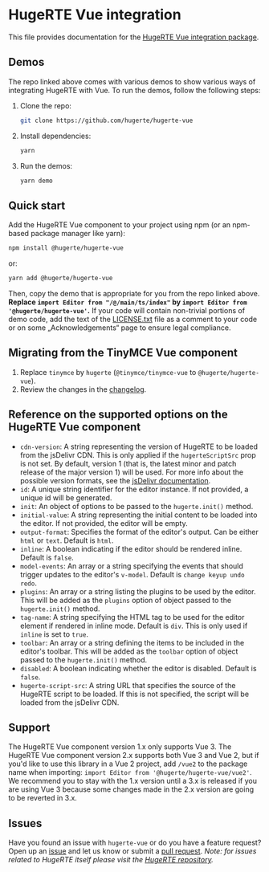 # HugeRTE Vue integration
This file provides documentation for the [HugeRTE Vue integration package](https://github.com/hugerte/hugerte-vue).

## Demos
The repo linked above comes with various demos to show various ways of integrating HugeRTE with Vue. To run the demos, follow the following steps:
1. Clone the repo:
   ```bash
   git clone https://github.com/hugerte/hugerte-vue
   ```
2. Install dependencies:
   ```bash
   yarn
   ```
3. Run the demos:
   ```bash
   yarn demo
   ```

## Quick start
Add the HugeRTE Vue component to your project using npm (or an npm-based package manager like yarn):

```bash
npm install @hugerte/hugerte-vue
```

or:

```bash
yarn add @hugerte/hugerte-vue
```

Then, copy the demo that is appropriate for you from the repo linked above. **Replace `import Editor from "/@/main/ts/index"` by `import Editor from '@hugerte/hugerte-vue'`.** If your code will contain non-trivial portions of demo code, add the text of the [LICENSE.txt](LICENSE.txt) file as a comment to your code or on some „Acknowledgements“ page to ensure legal compliance.

## Migrating from the TinyMCE Vue component
1. Replace `tinymce` by `hugerte` (`@tinymce/tinymce-vue` to `@hugerte/hugerte-vue`).
2. Review the changes in the [changelog](https://github.com/hugerte/hugerte-vue/blob/main/CHANGELOG.md).

## Reference on the supported options on the HugeRTE Vue component
- `cdn-version`: A string representing the version of HugeRTE to be loaded from the jsDelivr CDN. This is only applied if the `hugerteScriptSrc` prop is not set. By default, version 1 (that is, the latest minor and patch release of the major version 1) will be used. For more info about the possible version formats, see the [jsDelivr documentation](https://www.jsdelivr.com/documentation#id-npm).
- `id`: A unique string identifier for the editor instance. If not provided, a unique id will be generated.
- `init`: An object of options to be passed to the `hugerte.init()` method.
- `initial-value`: A string representing the initial content to be loaded into the editor. If not provided, the editor will be empty.
- `output-format`: Specifies the format of the editor's output. Can be either `html` or `text`. Default is `html`.
- `inline`: A boolean indicating if the editor should be rendered inline. Default is `false`.
- `model-events`: An array or a string specifying the events that should trigger updates to the editor's `v-model`. Default is `change keyup undo redo`.
- `plugins`: An array or a string listing the plugins to be used by the editor. This will be added as the `plugins` option of object passed to the `hugerte.init()` method.
- `tag-name`: A string specifying the HTML tag to be used for the editor element if rendered in inline mode. Default is `div`. This is only used if `inline` is set to `true`.
- `toolbar`: An array or a string defining the items to be included in the editor's toolbar. This will be added as the `toolbar` option of object passed to the `hugerte.init()` method.
- `disabled`: A boolean indicating whether the editor is disabled. Default is `false`.
- `hugerte-script-src`: A string URL that specifies the source of the HugeRTE script to be loaded. If this is not specified, the script will be loaded from the jsDelivr CDN.

## Support

The HugeRTE Vue component version 1.x only supports Vue 3. The HugeRTE Vue component version 2.x supports both Vue 3 and Vue 2, but if you'd like to use this library in a Vue 2 project, add `/vue2` to the package name when importing: `import Editor from '@hugerte/hugerte-vue/vue2'`.
We recommend you to stay with the 1.x version until a 3.x is released if you are using Vue 3 because some changes made in the 2.x version are going to be reverted in 3.x.

## Issues

Have you found an issue with `hugerte-vue` or do you have a feature request? Open up an [issue](https://github.com/hugerte/hugerte-vue/issues) and let us know or submit a [pull request](https://github.com/hugerte/hugerte-vue/pulls). *Note: for issues related to HugeRTE itself please visit the [HugeRTE repository](https://github.com/hugerte/hugerte).*
